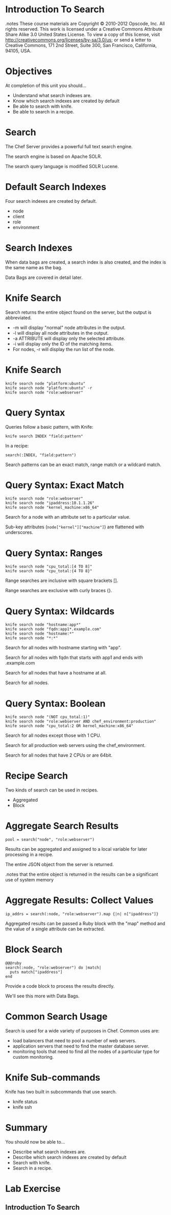 # Introduction To Search

.notes These course materials are Copyright © 2010-2012 Opscode, Inc. All rights reserved.
This work is licensed under a Creative Commons Attribute Share Alike 3.0 United States License. To view a copy of this license, visit http://creativecommons.org/licenses/by-sa/3.0/us; or send a letter to Creative Commons, 171 2nd Street, Suite 300, San Francisco, California, 94105, USA.

# Objectives

At completion of this unit you should...

* Understand what search indexes are.
* Know which search indexes are created by default
* Be able to search with knife.
* Be able to search in a recipe.

# Search

The Chef Server provides a powerful full text search engine.

The search engine is based on Apache SOLR.

The search query language is modified SOLR Lucene.

# Default Search Indexes

Four search indexes are created by default.

* node
* client
* role
* environment

# Search Indexes

When data bags are created, a search index is also created, and the index is the same name as the bag.

Data Bags are covered in detail later.

# Knife Search

Search returns the entire object found on the server, but the output is abbreviated.

* -m will display "normal" node attributes in the output.
* -l will display all node attributes in the output.
* -a ATTRIBUTE will display only the selected attribute.
* -i will display only the ID of the matching items.
* For nodes, -r will display the run list of the node.

# Knife Search

    knife search node "platform:ubuntu"
    knife search node "platform:ubuntu" -r
    knife search node "role:webserver"

# Query Syntax

Queries follow a basic pattern, with Knife:

    knife search INDEX "field:pattern"

In a recipe:

    search(:INDEX, "field:pattern")

Search patterns can be an exact match, range match or a wildcard match.

# Query Syntax: Exact Match

    knife search node "role:webserver"
    knife search node "ipaddress:10.1.1.26"
    knife search node "kernel_machine:x86_64"

Search for a node with an attribute set to a particular value.

Sub-key attributes (`node["kernel"]["machine"]`) are flattened with underscores.

# Query Syntax: Ranges

    knife search node "cpu_total:[4 TO 8]"
    knife search node "cpu_total:{4 TO 8}"

Range searches are inclusive with square brackets [].

Range searches are exclusive with curly braces {}.

# Query Syntax: Wildcards

    knife search node "hostname:app*"
    knife search node "fqdn:app1*.example.com"
    knife search node "hostname:*"
    knife search node "*:*"

Search for all nodes with hostname starting with "app".

Search for all nodes with fqdn that starts with app1 and ends with .example.com

Search for all nodes that have a hostname at all.

Search for all nodes.

# Query Syntax: Boolean

    knife search node "(NOT cpu_total:1)"
    knife search node "role:webserver AND chef_environment:production"
    knife search node "cpu_total:2 OR kernel_machine:x86_64"

Search for all nodes except those with 1 CPU.

Search for all production web servers using the chef_environment.

Search for all nodes that have 2 CPUs or are 64bit.

# Recipe Search

Two kinds of search can be used in recipes.

* Aggregated
* Block

# Aggregate Search Results

    pool = search("node", "role:webserver")

Results can be aggregated and assigned to a local variable for later processing in a recipe.

The entire JSON object from the server is returned.

.notes that the entire object is returned in the results can be a
significant use of system memory

# Aggregate Results: Collect Values

    ip_addrs = search(:node, "role:webserver").map {|n| n["ipaddress"]}

Aggregated results can be passed a Ruby block with the "map" method
and the value of a single attribute can be extracted.

# Block Search

    @@@ruby
    search(:node, "role:webserver") do |match|
      puts match["ipaddress"]
    end
    
Provide a code block to process the results directly.

We'll see this more with Data Bags.    

# Common Search Usage

Search is used for a wide variety of purposes in Chef. Common uses are:

* load balancers that need to pool a number of web servers.
* application servers that need to find the master database server.
* monitoring tools that need to find all the nodes of a particular
  type for custom monitoring.

# Knife Sub-commands

Knife has two built in subcommands that use search.

* knife status
* knife ssh

# Summary

You should now be able to...

* Describe what search indexes are.
* Describe which search indexes are created by default
* Search with knife.
* Search in a recipe.

# Lab Exercise

## Introduction To Search
